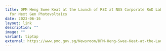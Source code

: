 ```yaml
---
title: DPM Heng Swee Keat at the Launch of REC at NUS Corporate RnD Laboratory
  for Next Gen Photovoltaics
date: 2023-06-16
layout: link
description: ""
image: ""
variant: tiptap
external: https://www.pmo.gov.sg/Newsroom/DPM-Heng-Swee-Keat-at-the-Launch-of-RECNUS-Corporate-RD-Laboratory
---
```

